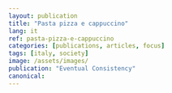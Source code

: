 ```yaml
---
layout: publication
title: "Pasta pizza e cappuccino"
lang: it
ref: pasta-pizza-e-cappuccino
categories: [publications, articles, focus]
tags: [italy, society]
image: /assets/images/
publication: "Eventual Consistency"
canonical:
---
```

